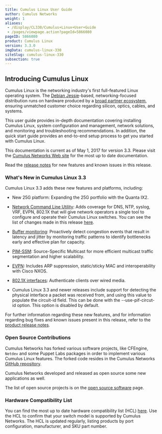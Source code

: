```yaml
---
title: Cumulus Linux User Guide
author: Cumulus Networks
weight: 1
aliases:
 - /display/CL330/Cumulus+Linux+User+Guide
 - /pages/viewpage.action?pageId=5866080
pageID: 5866080
product: Cumulus Linux
version: 3.3.0
imgData: cumulus-linux-330
siteSlug: cumulus-linux-330
subsection: true
---
```

## <span>Introducing Cumulus Linux</span>

Cumulus Linux is the networking industry's first full-featured Linux
operating system. The [Debian
Jessie](https://www.debian.org/releases/jessie/)-based,
networking-focused distribution runs on hardware produced by a [broad
partner ecosystem](http://cumulusnetworks.com/hcl/), ensuring unmatched
customer choice regarding silicon, optics, cables, and systems.

This user guide provides in-depth documentation covering installing
Cumulus Linux, system configuration and management, network solutions,
and monitoring and troubleshooting recommendations. In addition, the
quick start guide provides an end-to-end setup process to get you
started with Cumulus Linux.

This documentation is current as of May 1, 2017 for version 3.3. Please
visit the [Cumulus Networks Web site](http://docs.cumulusnetworks.com)
for the most up to date documentation.

Read the [release
notes](https://support.cumulusnetworks.com/hc/en-us/articles/115002201048)
for new features and known issues in this release.

### <span>What's New in Cumulus Linux 3.3</span>

Cumulus Linux 3.3 adds these new features and platforms, including:

  - New 25G platform: Expanding the 25G portfolio with the Quanta IX2.

  - [Network Command Line
    Utility](/version/cumulus-linux-330/System_Configuration/Network_Command_Line_Utility):
    Adds coverage for DNS, NTP, syslog, VRF, EVPN, 802.1X that will give
    network operators a single tool to configure and operate their
    Cumulus Linux switches. You can see the list of changes made in this
    release
    [here](https://support.cumulusnetworks.com/hc/en-us/articles/115005751268).

  - [Buffer
    monitoring](/version/cumulus-linux-330/Monitoring_and_Troubleshooting/Buffer_Monitoring):
    Proactively detect congestion events that result in latency and
    jitter by monitoring traffic patterns to identify bottlenecks early
    and effective plan for capacity.

  - [PIM-SSM](/version/cumulus-linux-330/Layer_Three/Protocol_Independent_Multicast_-_PIM):
    Source-Specific Multicast for more efficient multicast traffic
    segmentation and higher scalability.

  - [EVPN](/version/cumulus-linux-330/Network_Virtualization/Ethernet_Virtual_Private_Network_-_EVPN):
    Includes ARP suppression, static/sticky MAC and interoperability
    with Cisco NXOS.

  - [802.1X
    interfaces](/version/cumulus-linux-330/Interface_Configuration_and_Management/802.1X_Interfaces):
    Authenticate clients over wired media.

  - Cumulus Linux 3.3 and newer releases include support for detecting
    the physical interface a packet was received from, and using this
    value to populate the circuit-id field. This can be done with the
    --use-pif-circut-id option. This option is disabled by default.

For further information regarding these new features, and for
information regarding bug fixes and known issues present in this
release, refer to the [product release
notes](https://support.cumulusnetworks.com/hc/en-us/articles/115005751148).

### <span>Open Source Contributions</span>

Cumulus Networks has forked various software projects, like CFEngine,
`Netdev` and some Puppet Labs packages in order to implement various
Cumulus Linux features. The forked code resides in the Cumulus Networks
[GitHub repository](https://github.com/CumulusNetworks).

Cumulus Networks developed and released as open source some new
applications as well.

The list of open source projects is on the [open source
software](http://oss.cumulusnetworks.com/) page.

### <span>Hardware Compatibility List</span>

You can find the most up to date hardware compatibility list (HCL)
[here](http://cumulusnetworks.com/hcl/). Use the HCL to confirm that
your switch model is supported by Cumulus Networks. The HCL is updated
regularly, listing products by port configuration, manufacturer, and SKU
part number.
